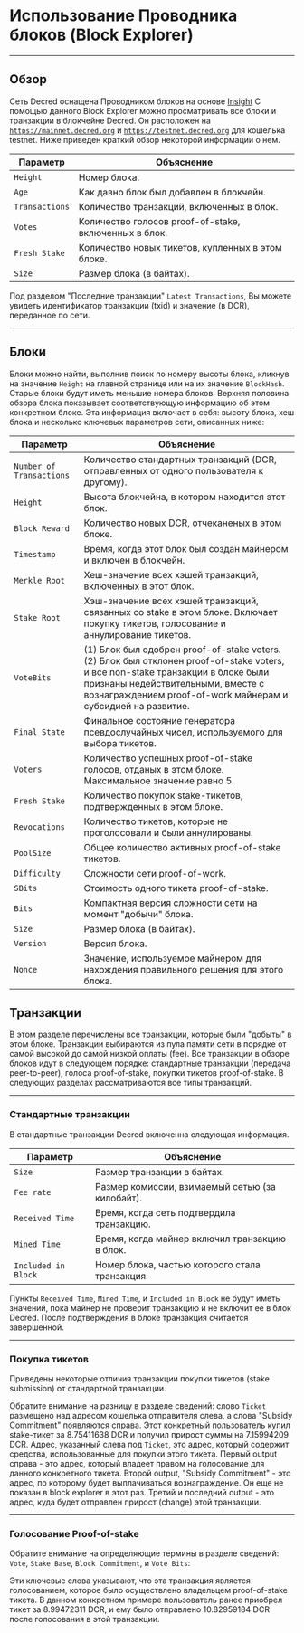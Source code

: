 # <i class="fa fa-cubes"></i> Использование Проводника блоков (Block Explorer)

---

## <i class="fa fa-info-circle"></i> Обзор 

Сеть Decred оснащена Проводником блоков на основе
[Insight](https://github.com/bitpay/insight-ui) С помощью данного Block Explorer можно просматривать
все блоки и транзакции в блокчейне Decred. Он расположен на
[`https://mainnet.decred.org`](https://mainnet.decred.org) и
[`https://testnet.decred.org`](https://testnet.decred.org) для
кошелька testnet. Ниже приведен краткий обзор некоторой информации о
нем.

Параметр         | Объяснение
---            | ---
`Height`       | Номер блока.
`Age`          | Как давно блок был добавлен в блокчейн.
`Transactions` | Количество транзакций, включенных в блок.
`Votes`        | Количество голосов proof-of-stake, включенных в блок.
`Fresh Stake`  | Количество новых тикетов, купленных в этом блоке.
`Size`         | Размер блока (в байтах).

Под разделом "Последние транзакции" `Latest Transactions`, Вы можете увидеть идентификатор 
транзакции (txid) и значение (в DCR), переданное по сети.

---

## <i class="fa fa-cube"></i> Блоки 

Блоки можно найти, выполнив поиск по номеру высоты блока,
кликнув на значение `Height` на главной странице или на их значение
`BlockHash`. Старые блоки будут иметь меньшие номера блоков. Верхняя
половина обзора блока показывает соответствующую информацию об этом
конкретном блоке. Эта информация включает в себя: высоту блока, хеш
блока и несколько ключевых параметров сети, описанных ниже:

Параметр                   | Объяснение
---                      | ---
`Number of Transactions` | Количество стандартных транзакций (DCR, отправленных от одного пользователя к другому).
`Height`                 | Высота блокчейна, в котором находится этот блок.
`Block Reward`           | Количество новых DCR, отчеканеных в этом блоке.
`Timestamp`              | Время, когда этот блок был создан майнером и включен в блокчейн.
`Merkle Root`            | Хеш-значение всех хэшей транзакций, включенных в этот блок.
`Stake Root`             | Хэш-значение всех хэшей транзакций, связанных со stake в этом блоке. Включает покупку тикетов, голосование и аннулирование тикетов.
`VoteBits`               | (1) Блок был одобрен proof-of-stake voters. (2) Блок был отклонен proof-of-stake voters, и все non-stake транзакции в блоке были признаны недействительными, вместе с вознаграждением proof-of-work майнерам и субсидией на развитие.
`Final State`            | Финальное состояние генератора псевдослучайных чисел, используемого для выбора тикетов.
`Voters`                 | Количество успешных proof-of-stake голосов, отданых в этом блоке. Максимальное значение равно 5.
`Fresh Stake`            | Количество покупок stake-тикетов, подтвержденных в этом блоке.
`Revocations`            | Количество тикетов, которые не проголосовали и были аннулированы.
`PoolSize`               | Общее количество активных proof-of-stake тикетов.
`Difficulty`             | Сложности сети proof-of-work.
`SBits`                  | Стоимость одного тикета proof-of-stake.
`Bits`                   | Компактная версия сложности сети на момент "добычи" блока.
`Size`                   | Размер блока (в байтах).
`Version`                | Версия блока.
`Nonce`                  | Значение, используемое майнером для нахождения правильного решения для этого блока.

## <i class="fa fa-exchange"></i> Транзакции 

В этом разделе перечислены все транзакции, которые были "добыты" в этом
блоке. Транзакции выбираются из пула памяти сети в порядке от самой высокой до самой низкой оплаты (fee). Все транзакции в обзоре блоков идут в следующем порядке: стандартные транзакции (передача peer-to-peer), голоса proof-of-stake, покупки тикетов proof-of-stake. В следующих разделах рассматриваются все типы транзакций.

---

### Стандартные транзакции

В стандартные транзакции Decred включенна следующая информация.

Параметр              | Объяснение
---                 | ---
`Size`              | Размер транзакции в байтах.
`Fee rate`          | Размер комиссии, взимаемый сетью (за килобайт).
`Received Time`     | Время, когда сеть подтвердила транзакцию.
`Mined Time`        | Время, когда майнер включил транзакцию в блок.
`Included in Block` | Номер блока, частью которого стала транзакция.

Пункты `Received Time`, `Mined Time`, и `Included in Block` не будут иметь значений, пока майнер не проверит транзакцию и не включит ее в блок Decred. После подтверждения в блоке транзакция считается завершенной.


---

### Покупка тикетов

Приведены некоторые отличия транзакции покупки тикетов (stake submission) от стандартной транзакции.

Обратите внимание на разницу в разделе сведений: слово `Ticket` размещено над адресом кошелька отправителя слева, а слова "Subsidy
Commitment" появляются справа. Этот конкретный пользователь купил
stake-тикет за 8.75411638 DCR и получил прирост суммы на
7.15994209 DCR. Адрес, указанный слева под `Ticket`, это
адрес, который содержит средства, использованные для покупки этого
тикета. Первый output справа - это адрес, который владеет
правом на голосование для данного конкретного тикета. Второй output, "Subsidy Commitment" - это адрес, по которому будет выплачиваться вознаграждение. Он еще не показан в block explorer в этот раз. Третий и последний output - это адрес, куда будет отправлен прирост (change) этой транзакции.

---

### Голосование Proof-of-stake

Обратите внимание на определяющие термины в разделе сведений: `Vote`, `Stake Base`, `Block Commitment`, и `Vote Bits`:

Эти ключевые слова указывают, что эта транзакция является голосованием, которое было осуществлено владельцем proof-of-stake тикета. В данном конкретном примере пользователь ранее приобрел тикет за 8.99472311 DCR, и ему было отправлено 10.82959184 DCR после голосования в этой транзакции.
